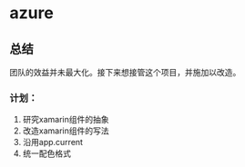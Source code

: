 # azure

## 总结
团队的效益并未最大化。接下来想接管这个项目，并施加以改造。
### 计划：
1. 研究xamarin组件的抽象
2. 改造xamarin组件的写法
3. 沿用app.current
4. 统一配色格式
